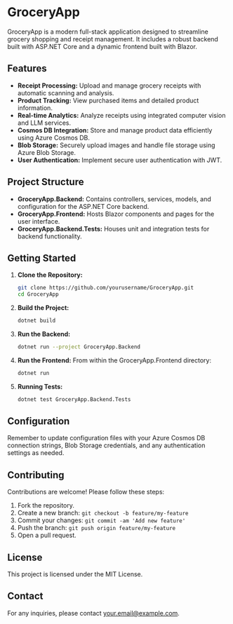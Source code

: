# GroceryApp

GroceryApp is a modern full-stack application designed to streamline grocery shopping and receipt management. It includes a robust backend built with ASP.NET Core and a dynamic frontend built with Blazor.

## Features

- **Receipt Processing:** Upload and manage grocery receipts with automatic scanning and analysis.
- **Product Tracking:** View purchased items and detailed product information.
- **Real-time Analytics:** Analyze receipts using integrated computer vision and LLM services.
- **Cosmos DB Integration:** Store and manage product data efficiently using Azure Cosmos DB.
- **Blob Storage:** Securely upload images and handle file storage using Azure Blob Storage.
- **User Authentication:** Implement secure user authentication with JWT.

## Project Structure

- **GroceryApp.Backend:** Contains controllers, services, models, and configuration for the ASP.NET Core backend.
- **GroceryApp.Frontend:** Hosts Blazor components and pages for the user interface.
- **GroceryApp.Backend.Tests:** Houses unit and integration tests for backend functionality.

## Getting Started

1. **Clone the Repository:**
   ```bash
   git clone https://github.com/yourusername/GroceryApp.git
   cd GroceryApp
   ```

2. **Build the Project:**
   ```bash
   dotnet build
   ```

3. **Run the Backend:**
   ```bash
   dotnet run --project GroceryApp.Backend
   ```

4. **Run the Frontend:**
   From within the GroceryApp.Frontend directory:
   ```bash
   dotnet run
   ```

5. **Running Tests:**
   ```bash
   dotnet test GroceryApp.Backend.Tests
   ```

## Configuration

Remember to update configuration files with your Azure Cosmos DB connection strings, Blob Storage credentials, and any authentication settings as needed.

## Contributing

Contributions are welcome! Please follow these steps:

1. Fork the repository.
2. Create a new branch: `git checkout -b feature/my-feature`
3. Commit your changes: `git commit -am 'Add new feature'`
4. Push the branch: `git push origin feature/my-feature`
5. Open a pull request.

## License

This project is licensed under the MIT License.

## Contact

For any inquiries, please contact [your.email@example.com](mailto:your.email@example.com).
